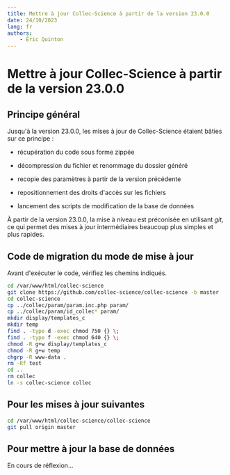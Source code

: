 ```yaml
---
title: Mettre à jour Collec-Science à partir de la version 23.0.0
date: 24/10/2023
lang: fr
authors:
    - Éric Quinton
---
```


# Mettre à jour Collec-Science à partir de la version 23.0.0

## Principe général

Jusqu'à la version 23.0.0, les mises à jour de Collec-Science étaient bâties sur ce principe :

- récupération du code sous forme zippée

- décompression du fichier et renommage du dossier généré

- recopie des paramètres à partir de la version précédente

- repositionnement des droits d'accès sur les fichiers

- lancement des scripts de modification de la base de données

À partir de la version 23.0.0, la mise à niveau est préconisée en utilisant *git*, ce qui permet des mises à jour intermédiaires beaucoup plus simples et plus rapides.

## Code de migration du mode de mise à jour

Avant d'exécuter le code, vérifiez les chemins indiqués.

```bash
cd /var/www/html/collec-science
git clone https://github.com/collec-science/collec-science -b master
cd collec-science
cp ../collec/param/param.inc.php param/
cp ../collec/param/id_collec* param/
mkdir display/templates_c
mkdir temp
find . -type d -exec chmod 750 {} \;
find . -type f -exec chmod 640 {} \;
chmod -R g+w display/templates_c
chmod -R g+w temp
chgrp -R www-data .
rm -Rf test
cd ..
rm collec
ln -s collec-science collec
```

## Pour les mises à jour suivantes

```bash
cd /var/www/html/collec-science/collec-science
git pull origin master
```

## Pour mettre à jour la base de données

En cours de réflexion...
